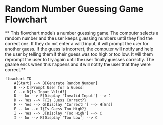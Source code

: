 # Random Number Guessing Game Flowchart

** This flowchart models a number guessing game. The computer selects a random number and the user keeps guessing numbers until they find the correct one. If they do not enter a valid input, it will prompt the user for another guess. If the guess is incorrect, the computer will notify and help the user by telling them if their guess was too high or too low. It will them reprompt the user to try again until the user finally guesses correctly. The gaame ends when this happens and it will notify the user that they were correct.** 


```mermaid
flowchart TD
    A[Start] --> B[Generate Random Number]
    B --> C[Prompt User for a Guess]
    C --> D{Is Input Valid?}
    D -- No --> E[Display 'Invalid Input'] --> C
    D -- Yes --> F{Is Guess Correct?}
    F -- Yes --> G[Display 'Correct!'] --> H[End]
    F -- No --> I{Is Guess Too High?}
    I -- Yes --> J[Display 'Too High'] --> C
    I -- No --> K[Display 'Too Low'] --> C
```
